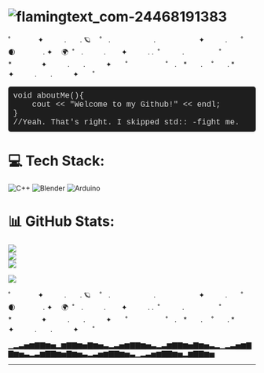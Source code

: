 #  ![flamingtext_com-24468191383](https://github.com/user-attachments/assets/719f48ed-c104-4ccb-a496-27889e3f65b0) 
˚　　　　✦　　　.　　. 🪐　 ˚　.　　　　 　　.　　　　　　 ✦　　　.　　˚　🌒　　　　. ✦ 　🌍  ˚　.　　　.　　 ✦　　　.     .  ˚　
 　　.  　 　　　˚　　　　　*　　 　　✦　　　.　　.　　　✦　　˚ 　　　 　　˚　.　*　　. 　˚　　.   *　　 　　✦　　　.　　.　　　✦　　˚ 　　

<pre style="font-family: 'Courier New', monospace; font-size: 16px; background-color: #1e1e1e; color: #dcdcdc; padding: 10px; border-radius: 5px;">
void aboutMe(){<br>    cout << "Welcome to my Github!" << endl;<br>}<br>//Yeah. That's right. I skipped std:: -fight me.
</pre>

# 💻 Tech Stack:
![C++](https://img.shields.io/badge/c++-%2300599C.svg?style=for-the-badge&logo=c%2B%2B&logoColor=white) ![Blender](https://img.shields.io/badge/blender-%23F5792A.svg?style=for-the-badge&logo=blender&logoColor=white) ![Arduino](https://img.shields.io/badge/-Arduino-00979D?style=for-the-badge&logo=Arduino&logoColor=white)
# 📊 GitHub Stats:
![](https://github-readme-stats.vercel.app/api?username=AnnaBananas2005&theme=dark&hide_border=false&include_all_commits=false&count_private=false)<br/>
![](https://nirzak-streak-stats.vercel.app/?user=AnnaBananas2005&theme=dark&hide_border=false)<br/>
![](https://github-readme-stats.vercel.app/api/top-langs/?username=AnnaBananas2005&theme=dark&hide_border=false&include_all_commits=false&count_private=false&layout=compact)

[![](https://visitcount.itsvg.in/api?id=AnnaBananas2005&icon=0&color=0)](https://visitcount.itsvg.in)

˚　　　　✦　　　.　　. 🪐　 ˚　.　　　　 　　.　　　　　　 ✦　　　.　　˚　🌒　　　　. ✦ 　🌍  ˚　.　　　.　　 ✦　　　.     .  ˚　
 　　.  　 　　　˚　　　　　*　　 　　✦　　　.　　.　　　✦　　˚ 　　　 　　˚　.　*　　. 　˚　　.   *　　 　　✦　　　.　　.　　　✦　　˚ 　
 
▁▂▃▅▆▇▇▆▅▂▆▇▇▆▅▇▆▅▃▂▃▅▆▇▇▆▅▃▂▃▆▇▇▆▅▇▆▅▃▂▁▂▃▅▆▇▇▆▅▃▂▃▆▇▇▆▅▇▆▅▃▂▃▅▆▇▇▆▅▃▁▂▃▅▆▇▇▆▅▂▆▇▇▆▅

---
<!-- Proudly created with GPRM ( https://gprm.itsvg.in ) -->
